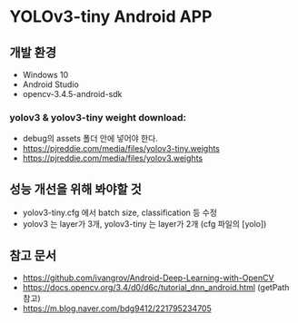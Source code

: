 # YOLOv3-tiny Android APP

## 개발 환경
- Windows 10
- Android Studio
- opencv-3.4.5-android-sdk

### yolov3 & yolov3-tiny weight download:
- debug의 assets 폴더 안에 넣어야 한다.
- https://pjreddie.com/media/files/yolov3-tiny.weights
- https://pjreddie.com/media/files/yolov3.weights

## 성능 개선을 위해 봐야할 것
- yolov3-tiny.cfg 에서 batch size, classification 등 수정
- yolov3 는 layer가 3개, yolov3-tiny 는 layer가 2개 (cfg 파일의 [yolo])

## 참고 문서
- https://github.com/ivangrov/Android-Deep-Learning-with-OpenCV
- https://docs.opencv.org/3.4/d0/d6c/tutorial_dnn_android.html (getPath 참고)
- https://m.blog.naver.com/bdg9412/221795234705
